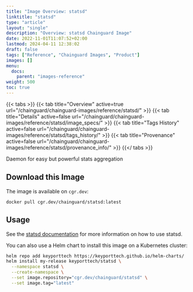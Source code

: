 ```yaml
---
title: "Image Overview: statsd"
linktitle: "statsd"
type: "article"
layout: "single"
description: "Overview: statsd Chainguard Image"
date: 2022-11-01T11:07:52+02:00
lastmod: 2024-04-11 12:38:02
draft: false
tags: ["Reference", "Chainguard Images", "Product"]
images: []
menu: 
  docs: 
    parent: "images-reference"
weight: 500
toc: true
---
```


{{< tabs >}}
{{< tab title="Overview" active=true url="/chainguard/chainguard-images/reference/statsd/" >}}
{{< tab title="Details" active=false url="/chainguard/chainguard-images/reference/statsd/image_specs/" >}}
{{< tab title="Tags History" active=false url="/chainguard/chainguard-images/reference/statsd/tags_history/" >}}
{{< tab title="Provenance" active=false url="/chainguard/chainguard-images/reference/statsd/provenance_info/" >}}
{{</ tabs >}}



<!--overview:start-->
Daemon for easy but powerful stats aggregation
<!--overview:end-->

## Download this Image

The image is available on `cgr.dev`:

```
docker pull cgr.dev/chainguard/statsd:latest
```


<!--body:start-->
## Usage

See the [statsd documentation](https://github.com/statsd/statsd?tab=readme-ov-file#usage) for more information on how to use statsd.

You can also use a Helm chart to install this image on a Kubernetes cluster:

```bash
helm repo add keyporttech https://keyporttech.github.io/helm-charts/
helm install my-release keyporttech/statsd \
  --namespace statsd \
  --create-namespace \
  --set image.repository="cgr.dev/chainguard/statsd" \
  --set image.tag="latest"
```
<!--body:end-->

